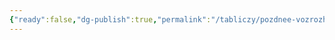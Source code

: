 ```yaml
---
{"ready":false,"dg-publish":true,"permalink":"/tabliczy/pozdnee-vozrozhdenie/strashnyj-sud/","dgPassFrontmatter":true}
---
```



